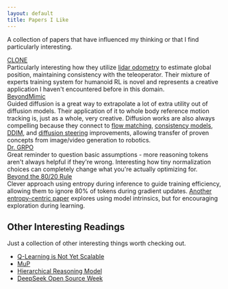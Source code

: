 ```yaml
---
layout: default
title: Papers I Like
---
```


A collection of papers that have influenced my thinking or that I find particularly interesting.

<div class="timeline-entry">
  <div class="timeline-date"><a href="https://arxiv.org/abs/2506.08931">CLONE</a></div>
  <div class="timeline-content">Particularly interesting how they utilize <a href="https://github.com/hku-mars/FAST_LIO">lidar odometry</a> to estimate global position, maintaining consistency with the teleoperator. Their mixture of experts training system for humanoid RL is novel and represents a creative application I haven't encountered before in this domain.</div>
</div>

<div class="timeline-entry">
  <div class="timeline-date"><a href="https://arxiv.org/abs/2508.08241">BeyondMimic</a></div>
  <div class="timeline-content">Guided diffusion is a great way to extrapolate a lot of extra utility out of diffusion models. Their application of it to whole body reference motion tracking is, just as a whole, very creative. Diffusion works are also always compelling because they connect to <a href="https://arxiv.org/pdf/2210.02747">flow matching</a>, <a href="https://arxiv.org/pdf/2303.01469">consistency models</a>, <a href="https://arxiv.org/pdf/2010.02502">DDIM</a>, and <a href="https://diffusion-steering.github.io/">diffusion steering</a> improvements, allowing transfer of proven concepts from image/video generation to robotics.</div>
</div>

<div class="timeline-entry">
  <div class="timeline-date"><a href="https://arxiv.org/pdf/2503.20783">Dr. GRPO</a></div>
  <div class="timeline-content">Great reminder to question basic assumptions - more reasoning tokens aren't always helpful if they're wrong. Interesting how tiny normalization choices can completely change what you're actually optimizing for.</div>
</div>

<div class="timeline-entry">
  <div class="timeline-date"><a href="https://arxiv.org/pdf/2506.01939">Beyond the 80/20 Rule</a></div>
  <div class="timeline-content">Clever approach using entropy during inference to guide training efficiency, allowing them to ignore 80% of tokens during gradient updates. <a href="https://arxiv.org/pdf/2506.14758">Another entropy-centric paper</a> explores using model intrinsics, but for encouraging exploration during learning.</div>
</div>

## Other Interesting Readings

Just a collection of other interesting things worth checking out.

- [Q-Learning is Not Yet Scalable](https://seohong.me/blog/q-learning-is-not-yet-scalable/)
- [MuP](https://arxiv.org/pdf/2203.03466)
- [Hierarchical Reasoning Model](https://arxiv.org/pdf/2506.21734)
- [DeepSeek Open Source Week](https://apidog.com/blog/deepseek-open-source-week/)